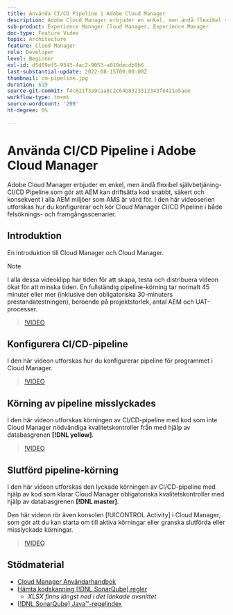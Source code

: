 ```yaml
---
title: Använda CI/CD Pipeline i Adobe Cloud Manager
description: Adobe Cloud Manager erbjuder en enkel, men ändå flexibel självbetjäning-CI/CD Pipeline som gör att AEM kan driftsätta kod snabbt, säkert och konsekvent i alla AEM miljöer som AMS är värd för. I den här videoserien utforskas hur du konfigurerar och kör Cloud Manager CI/CD Pipeline i både felsöknings- och framgångsscenarier.
sub-product: Experience Manager Cloud Manager, Experience Manager
doc-type: Feature Video
topic: Architecture
feature: Cloud Manager
role: Developer
level: Beginner
exl-id: d5d59ef5-9343-4ac2-9053-a010decdb9b6
last-substantial-update: 2022-08-15T00:00:00Z
thumbnail: cm-pipeline.jpg
duration: 619
source-git-commit: f4c621f3a9caa8c2c64b8323312343fe421a5aee
workflow-type: tm+mt
source-wordcount: '299'
ht-degree: 0%

---
```


# Använda CI/CD Pipeline i Adobe Cloud Manager

Adobe Cloud Manager erbjuder en enkel, men ändå flexibel självbetjäning-CI/CD Pipeline som gör att AEM kan driftsätta kod snabbt, säkert och konsekvent i alla AEM miljöer som AMS är värd för. I den här videoserien utforskas hur du konfigurerar och kör Cloud Manager CI/CD Pipeline i både felsöknings- och framgångsscenarier.

## Introduktion

En introduktion till Cloud Manager och Cloud Manager.

>[!NOTE]
>
>I alla dessa videoklipp har tiden för att skapa, testa och distribuera videon ökat för att minska tiden. En fullständig pipeline-körning tar normalt 45 minuter eller mer (inklusive den obligatoriska 30-minuters prestandatestningen), beroende på projektstorlek, antal AEM och UAT-processer.

>[!VIDEO](https://video.tv.adobe.com/v/23082?quality=12&learn=on)

## Konfigurera CI/CD-pipeline

I den här videon utforskas hur du konfigurerar pipeline för programmet i Cloud Manager.

>[!VIDEO](https://video.tv.adobe.com/v/23083?quality=12&learn=on)

## Körning av pipeline misslyckades

I den här videon utforskas körningen av CI/CD-pipeline med kod som inte Cloud Manager nödvändiga kvalitetskontroller från med hjälp av databasgrenen **[!DNL yellow]**.

>[!VIDEO](https://video.tv.adobe.com/v/23084?quality=12&learn=on)

## Slutförd pipeline-körning

I den här videon utforskas den lyckade körningen av CI/CD-pipeline med hjälp av kod som klarar Cloud Manager obligatoriska kvalitetskontroller med hjälp av databasgrenen **[!DNL master]**.

Den här videon rör även konsolen [!UICONTROL Activity] i Cloud Manager, som gör att du kan starta om till aktiva körningar eller granska slutförda eller misslyckade körningar.

>[!VIDEO](https://video.tv.adobe.com/v/23085?quality=12&learn=on)

## Stödmaterial

* [Cloud Manager Användarhandbok](https://experienceleague.adobe.com/docs/experience-manager-cloud-manager/content/introduction.html)
* [Hämta kodskanning [!DNL SonarQube] regler](https://experienceleague.adobe.com/docs/experience-manager-cloud-manager/content/using/code-quality-testing.html)
   * *XLSX finns längst ned i det länkade avsnittet*
* [[!DNL SonarQube] Java™-regelindex](https://rules.sonarsource.com/java/)
